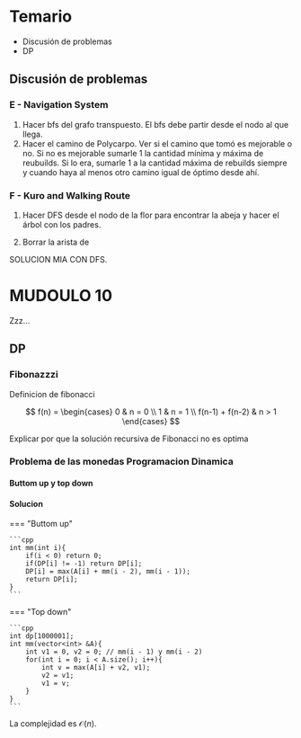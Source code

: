 # Temario

- Discusión de problemas
- DP

## Discusión de problemas

### E - Navigation System

1. Hacer bfs del grafo transpuesto. El bfs debe partir desde el nodo al que llega.
2. Hacer el camino de Polycarpo. Ver si el camino que tomó es mejorable o no. Si no es mejorable sumarle 1 la cantidad mínima y máxima de reubuilds. Si lo era, sumarle 1 a la cantidad máxima de rebuilds siempre y cuando haya al menos otro camino igual de óptimo desde ahí.

### F - Kuro and Walking Route

1. Hacer DFS desde el nodo de la flor para encontrar la abeja y hacer el árbol con los padres.

2. Borrar la arista de

SOLUCION MIA CON DFS.

# MUDOULO 10

Zzz...

## DP

### Fibonazzzi

Definicion de fibonacci

$$
f(n) = \begin{cases}
0 & n = 0 \\
1 & n = 1 \\
f(n-1) + f(n-2) & n > 1
\end{cases}
$$

Explicar por que la solución recursiva de Fibonacci no es optima

### Problema de las monedas Programacion Dinamica

#### Buttom up y top down

#### Solucion

=== "Buttom up"

    ```cpp
    int mm(int i){
        if(i < 0) return 0;
        if(DP[i] != -1) return DP[i];
        DP[i] = max(A[i] + mm(i - 2), mm(i - 1));
        return DP[i];
    }
    ```
=== "Top down"

    ```cpp
    int dp[1000001];
    int mm(vector<int> &A){
        int v1 = 0, v2 = 0; // mm(i - 1) y mm(i - 2)
        for(int i = 0; i < A.size(); i++){
            int v = max(A[i] + v2, v1);
            v2 = v1;
            v1 = v;
        }
    }
    ```

La complejidad es $\mathcal{O}(n)$.
